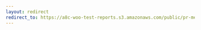 ```yaml
---
layout: redirect
redirect_to: https://a8c-woo-test-reports.s3.amazonaws.com/public/pr-merge/45196/e2e/index.html
---
```


